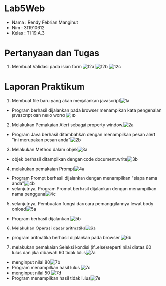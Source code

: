 # Lab5Web

- Nama : Rendy Febrian Mangihut
- Nim : 311910612
- Kelas : TI 19.A.3

# Pertanyaan dan Tugas

1. Membuat Validasi pada isian form
![12a](https://user-images.githubusercontent.com/59887134/115658621-4f275680-a363-11eb-826e-994726c6bc9c.png)
![12b](https://user-images.githubusercontent.com/59887134/115658646-5b131880-a363-11eb-968b-4942d76069b5.png)
![12c](https://user-images.githubusercontent.com/59887134/115658647-5cdcdc00-a363-11eb-95bb-d35f8aaf7c19.png)


# Laporan Praktikum

1. Membuat file baru yang akan menjalankan javascript![1a](https://user-images.githubusercontent.com/59887134/115658776-a62d2b80-a363-11eb-8826-6ed41687cfdc.png)
- Program berhasil dijalankan pada browser menampikan kata pengenalan javascript dan hello world
![1b](https://user-images.githubusercontent.com/59887134/115658947-f86e4c80-a363-11eb-9c7c-bf96ebf372f9.png)

2. Melakukan Pemakaian Alert sebagai property window.![2a](https://user-images.githubusercontent.com/59887134/115659073-353a4380-a364-11eb-88f1-b7c9c103a2d5.png)
- Program Java berhasil ditambahkan dengan menampilkan pesan alert "ini merupakan pesan anda"![2b](https://user-images.githubusercontent.com/59887134/115659205-6286f180-a364-11eb-8026-0ec9e3c52b8d.png)

3. Melakukan Method dalam objek![3a](https://user-images.githubusercontent.com/59887134/115659331-9b26cb00-a364-11eb-9d17-98f1e055b859.png)
- objek berhasil ditampilkan dengan code document.write![3b](https://user-images.githubusercontent.com/59887134/115659421-babdf380-a364-11eb-9935-7c02e6689b2e.png)

4. melakukan pemakaian Prompt![4a](https://user-images.githubusercontent.com/59887134/115659524-e04afd00-a364-11eb-8b61-3f8db682a30f.png)
- Program Prompt berhasil dijalankan dengan menampilkan "siapa nama anda"![4b](https://user-images.githubusercontent.com/59887134/115659819-52234680-a365-11eb-9e48-5308240330f9.png)
- selanjutnya, Program Prompt berhasil dijalankan dengan menampilkan nama pengguna![4c](https://user-images.githubusercontent.com/59887134/115659748-35870e80-a365-11eb-9a77-852a62ff82ac.png)

5. selanjutnya, Pembuatan fungsi dan cara pemanggilannya lewat body onload![5a](https://user-images.githubusercontent.com/59887134/115660061-acbca280-a365-11eb-8394-52e68adffbf2.png)
- Program berhasil dijalankan ![5b](https://user-images.githubusercontent.com/59887134/115660178-d675c980-a365-11eb-8ca2-999b250645df.png)

6. Melakukan Operasi dasar aritmatika![6a](https://user-images.githubusercontent.com/59887134/115660240-f3120180-a365-11eb-88a4-d95c3a7799fa.png)
- program aritmatika berhasil dijalankan pada browser ![6b](https://user-images.githubusercontent.com/59887134/115660312-0755fe80-a366-11eb-9357-2effebc7e875.png)

7. melakukan pemakaian Seleksi kondisi (if..else)seperti nilai diatas 60 lulus dan jika dibawah 60 tidak lulus![7a](https://user-images.githubusercontent.com/59887134/115660371-1b016500-a366-11eb-956a-1508419abf5e.png)
- menginput nilai 80![7b](https://user-images.githubusercontent.com/59887134/115660625-7c293880-a366-11eb-8d7c-b01dc4159e04.png)
- Program menampilkan hasil lulus ![7c](https://user-images.githubusercontent.com/59887134/115660667-9400bc80-a366-11eb-9854-8ce6ac77351a.png)
- menginput nilai 50 ![7d](https://user-images.githubusercontent.com/59887134/115660713-9fec7e80-a366-11eb-9aa5-7e1e6d3020b1.png)
- Program menampilkan hasil tidak lulus![7e](https://user-images.githubusercontent.com/59887134/115660753-ae3a9a80-a366-11eb-9100-c23224f9e3d5.png)







